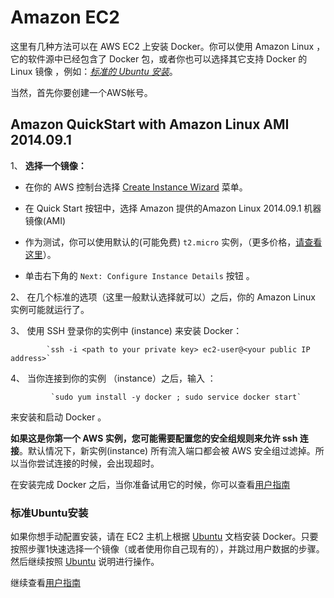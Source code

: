 # Amazon EC2

这里有几种方法可以在 AWS EC2 上安装 Docker。你可以使用 Amazon Linux ， 它的软件源中已经包含了 Docker 包，或者你也可以选择其它支持 Docker 的 Linux 镜像 ，例如：[*标准的 Ubuntu 安装*](#standard-ubuntu-installation)。

当然，首先你要创建一个AWS帐号。

## Amazon QuickStart with Amazon Linux AMI 2014.09.1

1、 **选择一个镜像：**
 	
   - 在你的 AWS 控制台选择 [Create Instance Wizard](https://console.aws.amazon.com/ec2/v2/home?#LaunchInstanceWizard: "Create Instance Wizard") 菜单。
  
   - 在 Quick Start 按钮中，选择 Amazon 提供的Amazon Linux 2014.09.1  机器镜像(AMI)
   
   - 作为测试，你可以使用默认的(可能免费) `t2.micro` 实例，（更多价格，[请查看这里](http://aws.amazon.com/ec2/pricing/)）。
   
   - 单击右下角的 `Next: Configure Instance Details` 按钮 。
   
2、 在几个标准的选项（这里一般默认选择就可以）之后，你的 Amazon Linux 实例可能就运行了。

3、 使用 SSH 登录你的实例中 (instance) 来安装 Docker：
		
```
		`ssh -i <path to your private key> ec2-user@<your public IP address>`
```

4、 当你连接到你的实例 （instance）之后，输入 ：

```
		 `sudo yum install -y docker ; sudo service docker start`
```

来安装和启动 Docker 。

**如果这是你第一个 AWS 实例，您可能需要配置您的安全组规则来允许 ssh 连接**。默认情况下，新实例(instance) 所有流入端口都会被 AWS 安全组过滤掉。所以当你尝试连接的时候，会出现超时。
 
在安装完成 Docker 之后，当你准备试用它的时候，你可以查看[用户指南](../userguide/README.md)

### 标准Ubuntu安装

如果你想手动配置安装，请在 EC2 主机上根据 [Ubuntu](ubuntu.md) 文档安装 Docker。只要按照步骤1快速选择一个镜像（或者使用你自己现有的），并跳过用户数据的步骤。然后继续按照 [Ubuntu](ubuntu.md) 说明进行操作。

继续查看[用户指南](../userguide/README.md)
